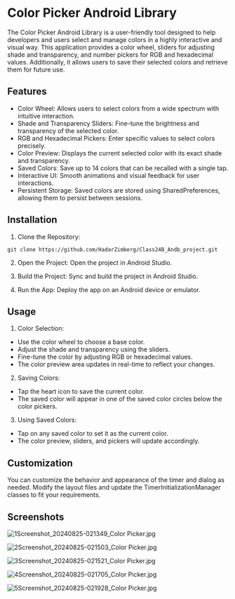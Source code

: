 
# Color Picker Android Library

The Color Picker Android Library is a user-friendly tool designed to help developers and users select and manage colors in a highly interactive and visual way. This application provides a color wheel, sliders for adjusting shade and transparency, and number pickers for RGB and hexadecimal values. Additionally, it allows users to save their selected colors and retrieve them for future use.

## Features

- Color Wheel: Allows users to select colors from a wide spectrum with intuitive interaction.
- Shade and Transparency Sliders: Fine-tune the brightness and transparency of the selected color.
- RGB and Hexadecimal Pickers: Enter specific values to select colors precisely.
- Color Preview: Displays the current selected color with its exact shade and transparency.
- Saved Colors: Save up to 14 colors that can be recalled with a single tap.
- Interactive UI: Smooth animations and visual feedback for user interactions.
- Persistent Storage: Saved colors are stored using SharedPreferences, allowing them to persist between sessions.


## Installation

1. Clone the Repository:

```
git clone https://github.com/HadarZimberg/Class24B_Andb_project.git
```

2. Open the Project: Open the project in Android Studio.

3. Build the Project: Sync and build the project in Android Studio.

4. Run the App: Deploy the app on an Android device or emulator.


## Usage

1. Color Selection:
- Use the color wheel to choose a base color.
- Adjust the shade and transparency using the sliders.
- Fine-tune the color by adjusting RGB or hexadecimal values.
- The color preview area updates in real-time to reflect your changes.
2. Saving Colors:
- Tap the heart icon to save the current color.
- The saved color will appear in one of the saved color circles below the color pickers.
3. Using Saved Colors:
- Tap on any saved color to set it as the current color.
- The color preview, sliders, and pickers will update accordingly.

## Customization
You can customize the behavior and appearance of the timer and dialog as needed. Modify the layout files and update the TimerInitializationManager classes to fit your requirements.

## Screenshots

![1Screenshot_20240825-021349_Color Picker.jpg](screenshots%2F1Screenshot_20240825-021349_Color%20Picker.jpg)

![2Screenshot_20240825-021503_Color Picker.jpg](screenshots%2F2Screenshot_20240825-021503_Color%20Picker.jpg)

![3Screenshot_20240825-021521_Color Picker.jpg](screenshots%2F3Screenshot_20240825-021521_Color%20Picker.jpg)

![4Screenshot_20240825-021705_Color Picker.jpg](screenshots%2F4Screenshot_20240825-021705_Color%20Picker.jpg)

![5Screenshot_20240825-021928_Color Picker.jpg](screenshots%2F5Screenshot_20240825-021928_Color%20Picker.jpg)